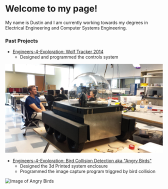 Welcome to my page!
==================
My name is Dustin and I am currently working towards my degrees in Electrical Engineering and Computer Systems Engineering. 


### Past Projects
<!-- ![Image of Wolf Tracker](https://github.com/penguindustin/penguindustin.github.io/tree/master/images/wolfTrackerRobot.jpg) -->

- [Engineers-4-Exploration: Wolf Tracker 2014](https://github.com/UCSD-E4E/Wolf-Tracker-2014/wiki)
    * Designed and programmed the controls system

![Image of Wolf Tracker](./images/wolfTrackerRobot.jpg)

- [Engineers-4-Exploration: Bird Collision Detection aka "Angry Birds"](http://e4e.ucsd.edu/angry-birds)
    * Designed the 3d Printed system enclosure
    * Programmed the image capture program triggred by bird collision

![Image of Angry Birds](http://e4e.ucsd.edu/wp-content/uploads/IMG_0232.jpg)

<!-- - [2D space Shooter (Does not work in Chrome)](https://penguindustin.itch.io/simple-2d-shooter)
    * Used free to use artwork and music to design a simple 2d space shooter in unity -->
 
<!-- ### Media 
- [Mr. UAA](http://greenandgold.uaa.alaska.edu/blog/19872/student-spotlight-dustin-mendoza/)
- [Anchorage Press "Welcome Evil Geniuses"](http://www.anchoragepress.com/news/welcome-evil-geniuses)
- [2014 Summer REU](http://e4e.ucsd.edu/news-and-updates/2014-summer-reu) -->